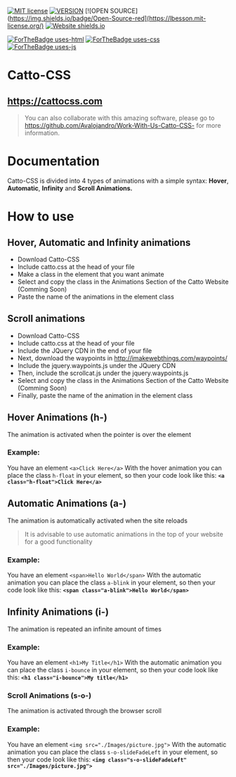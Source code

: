 
[![MIT license](https://img.shields.io/badge/License-MIT-blue.svg)](https://lbesson.mit-license.org/)
[![VERSION](https://img.shields.io/badge/Version-2.20-orange)](https://lbesson.mit-license.org/)
[![OPEN SOURCE](https://img.shields.io/badge/Open-Source-red](https://lbesson.mit-license.org/)
[![Website shields.io](https://img.shields.io/website-up-down-green-red/http/shields.io.svg)](http://shields.io/)<br>

[![ForTheBadge uses-html](http://ForTheBadge.com/images/badges/uses-html.svg)](https://cattocss.com/)
[![ForTheBadge uses-css](http://ForTheBadge.com/images/badges/uses-css.svg)](https://cattocss.com/)
[![ForTheBadge uses-js](http://ForTheBadge.com/images/badges/uses-js.svg)](https://cattocss.com/)


# Catto-CSS
## https://cattocss.com
>You can also collaborate with this amazing software, please go to https://github.com/Avalojandro/Work-With-Us-Catto-CSS- for more information.

# Documentation

Catto-CSS is divided into 4 types of animations with a simple syntax: **Hover**, **Automatic**, **Infinity** and **Scroll Animations.**

# How to use
## Hover, Automatic and Infinity animations
- Download Catto-CSS
- Include catto.css at the head of your file
- Make a class in the element that you want animate 
- Select and copy the class in the Animations Section of the Catto Website (Comming Soon)
- Paste the name of the animations in the element class

## Scroll animations
- Download Catto-CSS
- Include catto.css at the head of your file
- Include the JQuery CDN in the end of your file 
- Next, download the waypoints in http://imakewebthings.com/waypoints/
- Include the jquery.waypoints.js under the JQuery CDN
- Then, include the scrollcat.js under the jquery.waypoints.js
- Select and copy the class in the Animations Section of the Catto Website (Comming Soon)
- Finally, paste the name of the animation in the element class

## Hover Animations (h-)
The animation is activated when the pointer is over the element 
### Example:
You have an element `<a>Click Here</a>` With the hover animation you can place the class `h-float` in your element, so then your code look like this: **`<a class="h-float">Click Here</a>`**

## Automatic Animations (a-)
The animation is automatically activated when the site reloads
>It is advisable to use automatic animations in the top of your website for a good functionality
### Example:
You have an element `<span>Hello World</span>` With the automatic animation you can place the class `a-blink` in your element, so then your code look like this: **`<span class="a-blink">Hello World</span>`**

## Infinity Animations (i-)
The animation is repeated an infinite amount of times
### Example:
You have an element `<h1>My Title</h1>` With the automatic animation you can place the class `i-bounce` in your element, so then your code look like this: **`<h1 class="i-bounce">My title</h1>`**

### Scroll Animations (s-o-)
The animation is activated through the browser scroll
### Example:
You have an element `<img src="./Images/picture.jpg">` With the automatic animation you can place the class `s-o-slideFadeLeft` in your element, so then your code look like this: **`<img class="s-o-slideFadeLeft" src="./Images/picture.jpg">`**

